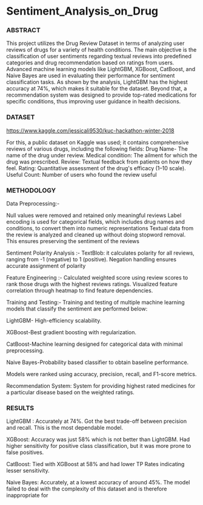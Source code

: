 # Sentiment_Analysis_on_Drug

### ABSTRACT

This project utilizes the Drug Review Dataset in terms of analyzing user reviews of drugs for a variety of health conditions. The main objective is the classification of user sentiments regarding textual reviews into predefined categories and drug recommendation based on ratings from users. Advanced machine learning models like LightGBM, XGBoost, CatBoost, and Naive Bayes are used in evaluating their performance for sentiment classification tasks. As shown by the analysis, LightGBM has the highest accuracy at 74%, which makes it suitable for the dataset. Beyond that, a recommendation system was designed to provide top-rated medications for specific conditions, thus improving user guidance in health decisions.

### DATASET 

https://www.kaggle.com/jessicali9530/kuc-hackathon-winter-2018

For this, a public dataset on Kaggle was used; it contains comprehensive reviews of various drugs, including the following fields: Drug Name- The name of the drug under review.
Medical condition: The ailment for which the drug was prescribed.
Review: Textual feedback from patients on how they feel.
Rating: Quantitative assessment of the drug's efficacy (1–10 scale).
Useful Count: Number of users who found the review useful

### METHODOLOGY

Data Preprocessing:- 

Null values were removed and retained only meaningful reviews
Label encoding is used for categorical fields, which includes drug names and conditions, to convert them into numeric representations
Textual data from the review is analyzed and cleaned up without doing stopword removal. This ensures preserving the sentiment of the reviews

Sentiment Polarity Analysis :- 
TextBlob: it calculates polarity for all reviews, ranging from -1 (negative) to 1 (positive). Negation handling ensures accurate assignment of polarity

Feature Engineering :-
Calculated weighted score using review scores to rank those drugs with the highest reviews ratings.
Visualized feature correlation through heatmap to find feature dependencies.

Training and Testing:- Training and testing of multiple machine learning models that classify the sentiment are performed below:

LightGBM- High-efficiency scalability.

XGBoost-Best gradient boosting with regularization.

CatBoost-Machine learning designed for categorical data with minimal preprocessing.

Naive Bayes-Probability based classifier to obtain baseline performance.

Models were ranked using accuracy, precision, recall, and F1-score metrics.

Recommendation System:
System for providing highest rated medicines for a particular disease based on the weighted ratings.

### RESULTS


LightGBM :
Accurately at 74%.
Got the best trade-off between precision and recall. This is the most dependable model.

XGBoost:
Accuracy was just 58% which is not better than LightGBM.
Had higher sensitivity for positive class classification, but it was more prone to false positives.

CatBoost:
Tied with XGBoost at 58% and had lower TP Rates indicating lesser sensitivity.

Naive Bayes:
Accurately, at a lowest accuracy of around 45%. The model failed to deal with the complexity of this dataset and is therefore inappropriate for


